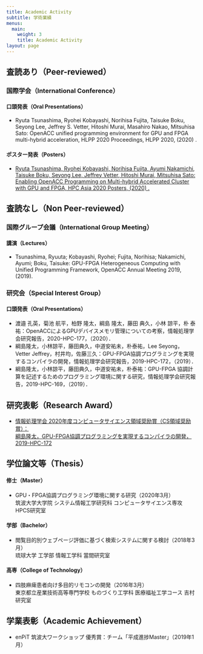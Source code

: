 ```yaml
---
title: Academic Activity
subtitle: 学術業績
menus:
  main:
    weight: 3
    title: Academic Activity
layout: page
---
```


## 査読あり（Peer-reviewed）
### 国際学会（International Conference）
#### 口頭発表（Oral Presentations）
- Ryuta Tsunashima, Ryohei Kobayashi, Norihisa Fujita, Taisuke Boku, Seyong Lee, Jeffrey S. Vetter, Hitoshi Murai, Masahiro Nakao, Mitsuhisa Sato: OpenACC unified programming environment for GPU and FPGA multi-hybrid acceleration, HLPP 2020 Proceedings, HLPP 2020, (2020) .

#### ポスター発表（Posters）
- [Ryuta Tsunashima, Ryohei Kobayashi, Norihisa Fujita, Ayumi Nakamichi, Taisuke Boku, Seyong Lee, Jeffrey Vetter, Hitoshi Murai, Mitsuhisa Sato: Enabling OpenACC Programming on Multi-hybrid Accelerated Cluster with GPU and FPGA, HPC Asia 2020 Posters, (2020) .](http://sighpc.ipsj.or.jp/HPCAsia2020/hpcasia2020_posters/poster_36.pdf)

## 査読なし（Non Peer-reviewed）
### 国際グループ会議（International Group Meeting）
#### 講演（Lectures）
- Tsunashima, Ryuuta; Kobayashi, Ryohei; Fujita, Norihisa; Nakamichi, Ayumi; Boku, Taisuke: GPU-FPGA Heterogeneous Computing with Unified Programming Framework, OpenACC Annual Meeting 2019, (2019).

### 研究会（Special Interest Group）
#### 口頭発表（Oral Presentations）

- 渡邉 孔英，菊池 航平，柏野 隆太，綱島 隆太，藤田 典久，小林 諒平，朴 泰祐：OpenACCによるGPUデバイスメモリ管理についての考察，情報処理学会研究報告，2020-HPC-177，（2020）．
- 綱島隆太，小林諒平，藤田典久，中道安祐未，朴泰祐，Lee Seyong，Vetter Jeffrey，村井均，佐藤三久：GPU-FPGA協調プログラミングを実現するコンパイラの開発，情報処理学会研究報告，2019-HPC-172，（2019）．
- 綱島隆太，小林諒平，藤田典久，中道安祐未，朴泰祐：GPU-FPGA 協調計算を記述するためのプログラミング環境に関する研究，情報処理学会研究報告，2019-HPC-169，（2019）．

## 研究表彰（Research Award）
- [情報処理学会 2020年度コンピュータサイエンス領域奨励賞（CS領域奨励賞）：  
綱島隆太，GPU-FPGA協調プログラミングを実現するコンパイラの開発，2019-HPC-172](https://www.ipsj.or.jp/award/cs-awardee-2020.html)

## 学位論文等（Thesis）
#### 修士（Master）
- GPU・FPGA協調プログラミング環境に関する研究（2020年3月）  
筑波大学大学院 システム情報工学研究科 コンピュータサイエンス専攻 HPCS研究室

#### 学部（Bachelor）
- 閲覧目的別ウェブページ評価に基づく検索システムに関する検討（2018年3月）  
琉球大学 工学部 情報工学科 當間研究室

#### 高専（College of Technology）
- 四肢麻痺患者向け多目的リモコンの開発（2016年3月）  
東京都立産業技術高等専門学校 ものづくり工学科 医療福祉工学コース 吉村研究室

## 学業表彰（Academic Achievement）
- enPiT 筑波大ワークショップ 優秀賞：チーム「平成進捗Master」（2019年1月）